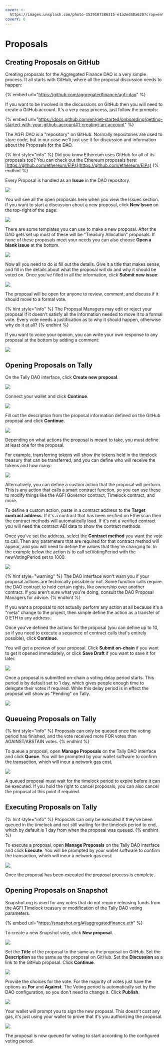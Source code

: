 ```yaml
---
cover: >-
  https://images.unsplash.com/photo-1529107386315-e1a2ed48a620?crop=entropy&cs=tinysrgb&fm=jpg&ixid=MnwxOTcwMjR8MHwxfHNlYXJjaHw1fHxnb3Zlcm5tZW50fGVufDB8fHx8MTY1NzE1ODk1Mg&ixlib=rb-1.2.1&q=80
coverY: 0
---
```


# Proposals

## Creating Proposals on GitHub

Creating proposals for the Aggregated Finance DAO is a very simple process. It all starts with GitHub, where all the proposal discussion needs to happen:

{% embed url="https://github.com/aggregatedfinance/agfi-dao" %}

If you want to be involved in the discussions on GitHub then you will need to create a GitHub account. It's a very easy process, just follow the prompts:

{% embed url="https://docs.github.com/en/get-started/onboarding/getting-started-with-your-github-account#1-creating-an-account" %}

The AGFI DAO is a "repository" on GitHub. Normally repositories are used to store code, but in our case we'll just use it for discussion and information about the Proposals for the DAO.

{% hint style="info" %}
Did you know Ethereum uses GitHub for all of its proposals too? You can check out the Ethereum proposals here: [https://github.com/ethereum/EIPs](https://github.com/ethereum/EIPs)
{% endhint %}

Every Proposal is handled as an **Issue** in the DAO repository.

![](https://blog.aggregated.finance/content/images/2022/05/image-13.png)

You will see all the open proposals here when you view the Issues section. If you want to start a discussion about a new proposal, click **New Issue** on the top-right of the page:

![](https://blog.aggregated.finance/content/images/2022/05/image-14.png)

There are some templates you can use to make a new proposal. After the DAO gets set up most of these will be "Treasury Allocation" proposals. If none of these proposals meet your needs you can also choose **Open a blank issue** at the bottom.

![](https://blog.aggregated.finance/content/images/2022/05/image-15.png)

Now all you need to do is fill out the details. Give it a title that makes sense, and fill in the details about what the proposal will do and why it should be voted on. Once you've filled in all the information, click **Submit new issue**:

![](https://blog.aggregated.finance/content/images/2022/05/image-16.png)

The proposal will be open for anyone to review, comment, and discuss if it should move to a formal vote.

{% hint style="info" %}
The Proposal Managers may edit or reject your proposal if it doesn't satisfy all the information needed to move it to a formal vote. Every vote needs a justification as to why it should happen, otherwise why do it at all?
{% endhint %}

If you want to voice your opinion, you can write your own response to any proposal at the bottom by adding a comment:

![](https://blog.aggregated.finance/content/images/2022/05/image-18.png)

## Opening Proposals on Tally

On the Tally DAO interface, click **Create new proposal**.

![](<../.gitbook/assets/image (9).png>)

Connect your wallet and click **Continue**.

![](<../.gitbook/assets/image (3) (1).png>)

Fill out the description from the proposal information defined on the GitHub proposal and click **Continue**.

![](<../.gitbook/assets/image (8) (1).png>)

Depending on what actions the proposal is meant to take, you must define at least one for the proposal.

For example, transferring tokens will show the tokens held in the timelock treasury that can be transferred, and you can define who will receive the tokens and how many:

![](<../.gitbook/assets/image (7).png>)

Alternatively, you can define a custom action that the proposal will perform. This is any action that calls a smart contract function, so you can use these to modify things like the AGFI Governor contract, Timelock contract, and more.

To define a custom action, paste in a contract address to the **Target contract address**. If it's a contract that has been verified on Etherscan then the contract methods will automatically load. If it's not a verified contract you will need the contract ABI data to show the contract methods.

Once you've set the address, select the **Contract method** you want the vote to call. Then any parameters that are required for that contract method will appear, and you will need to define the values that they're changing to. In the example below the action is to call setVotingPeriod with the newVotingPeriod set to 1000.

![](<../.gitbook/assets/image (5) (1).png>)

{% hint style="warning" %}
The DAO interface won't warn you if your proposal actions are technically possible or not. Some function calls require the DAO contract to hold certain rights, like ownership over another contract. If you aren't sure what you're doing, consult the DAO Proposal Managers for advice.
{% endhint %}

If you want a proposal to not actually perform any action at all because it's a "meta" change to the project, then simple define the action as a transfer of 0 ETH to any address.

Once you've defined the actions for the proposal (you can define up to 10, so if you need to execute a sequence of contract calls that's entirely possible), click **Continue**.

You will get a preview of your proposal. Click **Submit on-chain** if you want to get it opened immediately, or click **Save Draft** if you want to save it for later.

![](<../.gitbook/assets/image (1) (1).png>)

Once a proposal is submitted on-chain a voting delay period starts. This period is by default set to 1 day, which gives people enough time to delegate their votes if required. While this delay period is in effect the proposal will show as "Pending" on Tally.

![](<../.gitbook/assets/image (4) (1).png>)

## Queueing Proposals on Tally

{% hint style="info" %}
Proposals can only be queued once the voting period has finished, and the vote received more FOR votes than AGAINST/ABSTAIN votes.
{% endhint %}

To queue a proposal, open **Manage Proposals** on the Tally DAO interface and click **Queue**. You will be prompted by your wallet software to confirm the transaction, which will incur a network gas cost.

![](<../.gitbook/assets/image (2) (1).png>)

A queued proposal must wait for the timelock period to expire before it can be executed. If you hold the right to cancel proposals, you can also cancel the proposal at this point if required.

## Executing Proposals on Tally

{% hint style="info" %}
Proposals can only be executed if they've been queued in the timelock and not still waiting for the timelock period to end, which by default is 1 day from when the proposal was queued.
{% endhint %}

To execute a proposal, open **Manage Proposals** on the Tally DAO interface and click **Execute**. You will be prompted by your wallet software to confirm the transaction, which will incur a network gas cost.

![](<../.gitbook/assets/image (4) (1) (1).png>)

Once the proposal has been executed the proposal process is complete.

## Opening Proposals on Snapshot

Snapshot.org is used for any votes that do not require releasing funds from the AGFI Timelock treasury or modification of the Tally DAO voting parameters.

{% embed url="https://snapshot.org/#/aggregatedfinance.eth" %}

To create a new Snapshot vote, click **New proposal**.

![](<../.gitbook/assets/image (3).png>)

Set the **Title** of the proposal to the same as the proposal on GitHub. Set the **Description** as the same as the proposal on GitHub. Set the **Discussion** as a link to the GitHub proposal. Click **Continue**.

![](<../.gitbook/assets/image (1).png>)

Provide the choices for the vote. For the majority of votes just have the options as **For** and **Against**. The Voting period is automatically set by the DAO configuration, so you don't need to change it. Click **Publish**.

![](<../.gitbook/assets/image (4).png>)

Your wallet will prompt you to sign the new proposal. This doesn't cost any gas, it's just using your wallet to prove that it's you authorizing the proposal.

![](../.gitbook/assets/image.png)

The proposal is now queued for voting to start according to the configured voting period.
